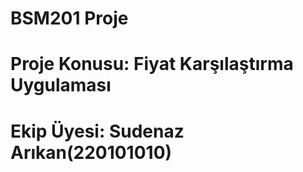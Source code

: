 # BSM201 Proje
# Proje Konusu: Fiyat Karşılaştırma Uygulaması
# Ekip Üyesi: Sudenaz Arıkan(220101010)
